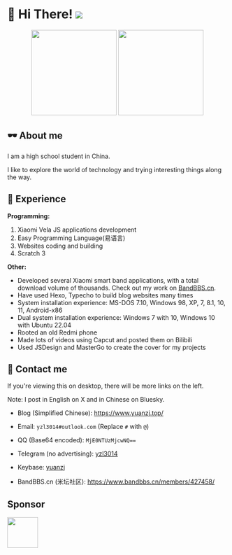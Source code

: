 # 👋 Hi There! ![](https://komarev.com/ghpvc/?username=yzl3014)
<div align="center">
  <img height="195px" src="https://github-readme-stats.vercel.app/api?username=yzl3014&show_icons=true&rank_icon=github" />
  <img height="195px" src="https://github-readme-stats.vercel.app/api/top-langs/?username=yzl3014&layout=compact" />
</div>

## 🕶 About me

I am a high school student in China.

I like to explore the world of technology and trying interesting things along the way.

## 📃 Experience

**Programming:**
1. Xiaomi Vela JS applications development
2. Easy Programming Language(易语言)
3. Websites coding and building
4. Scratch 3

**Other:**
- Developed several Xiaomi smart band applications, with a total download volume of thousands. Check out my work on [BandBBS.cn](https://www.bandbbs.cn/members/427458/#resources).
- Have used Hexo, Typecho to build blog websites many times
- System installation experience: MS-DOS 7.10, Windows 98, XP, 7, 8.1, 10, 11, Android-x86
- Dual system installation experience: Windows 7 with 10, Windows 10 with Ubuntu 22.04
- Rooted an old Redmi phone
- Made lots of videos using Capcut and posted them on Bilibili
- Used JSDesign and MasterGo to create the cover for my projects

## 💬 Contact me

If you're viewing this on desktop, there will be more links on the left.

Note: I post in English on X and in Chinese on Bluesky.

- Blog (Simplified Chinese): https://www.yuanzj.top/

- Email: `yzl3014#outlook.com` (Replace `#` with `@`)

- QQ (Base64 encoded): `MjE0NTUzMjcwNQ==`

- Telegram (no advertising): [yzl3014](https://t.me/yzl3014)

- Keybase: [yuanzj](https://keybase.io/yuanzj)

- BandBBS.cn (米坛社区): https://www.bandbbs.cn/members/427458/

## Sponsor

<a href="https://afdian.com/a/yzl3014" target="_blank"><img src="https://pic1.imgdb.cn/item/689bea3358cb8da5c81fbf83.png" height="70" /></a>
